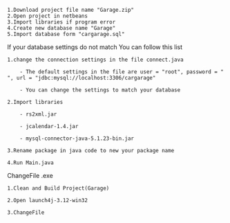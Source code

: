   	1.Download project file name "Garage.zip"
  	2.Open project in netbeans
  	3.Import libraries if program error
  	4.Create new database name "Garage"
  	5.Import database form "cargarage.sql"
  
If your database settings do not match You can follow this list

	1.change the connection settings in the file connect.java

		- The default settings in the file are user = "root", password = " ", url = "jdbc:mysql://localhost:3306/cargarage"

		- You can change the settings to match your database

	2.Import libraries

		- rs2xml.jar

		- jcalendar-1.4.jar

		- mysql-connector-java-5.1.23-bin.jar

  	3.Rename package in java code to new your package name

  	4.Run Main.java

ChangeFile .exe

  	1.Clean and Build Project(Garage)

  	2.Open launch4j-3.12-win32

  	3.ChangeFile
